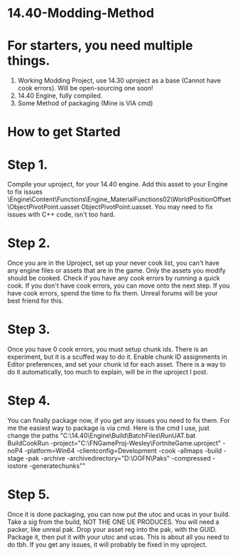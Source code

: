 # 14.40-Modding-Method
# For starters, you need multiple things.
1. Working Modding Project, use 14.30 uproject as a base (Cannot have cook errors). Will be open-sourcing one soon!
2. 14.40 Engine, fully compiled.
3. Some Method of packaging (Mine is VIA cmd)
# How to get Started
# Step 1.
Compile your uproject, for your 14.40 engine.
Add this asset to your Engine to fix issues
\Engine\Content\Functions\Engine_MaterialFunctions02\WorldPositionOffset\ObjectPivotPoint.uasset
ObjectPivotPoint.uasset.
You may need to fix issues with C++ code, isn't too hard.
# Step 2.
Once you are in the Uproject, set up your never cook list, you can't have any engine files or assets that are in the game. Only the assets you modify should be cooked.
Check if you have any cook errors by running a quick cook.
If you don't have cook errors, you can move onto the next step.
If you have cook errors, spend the time to fix them.
Unreal forums will be your best friend for this.
# Step 3.
Once you have 0 cook errors, you must setup chunk ids.
There is an experiment, but it is a scuffed way to do it.
Enable chunk ID assignments in Editor preferences, and set your chunk id for each asset.
There is a way to do it automatically, too much to explain, will be in the uproject I post.
# Step 4.
You can finally package now, if you get any issues you need to fix them.
For me the easiest way to package is via cmd.
Here is the cmd I use, just change the paths
"C:\14.40\Engine\Build\BatchFiles\RunUAT.bat BuildCookRun -project="C:\FNGameProj-Wesley\FortniteGame.uproject" -noP4 -platform=Win64 -clientconfig=Development -cook -allmaps -build -stage -pak -archive -archivedirectory="D:\OGFN\Paks" -compressed -iostore -generatechunks""
# Step 5.
Once it is done packaging, you can now put the utoc and ucas in your build. Take a sig from the build, NOT THE ONE UE PRODUCES. 
You will need a packer, like unreal pak.
Drop your asset reg into the pak, with the GUID.
Package it, then put it with your utoc and ucas.
This is about all you need to do tbh. If you get any issues, it will probably be fixed in my uproject.

